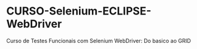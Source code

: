 # CURSO-Selenium-ECLIPSE-WebDriver
Curso de Testes Funcionais com Selenium WebDriver: Do basico ao GRID
